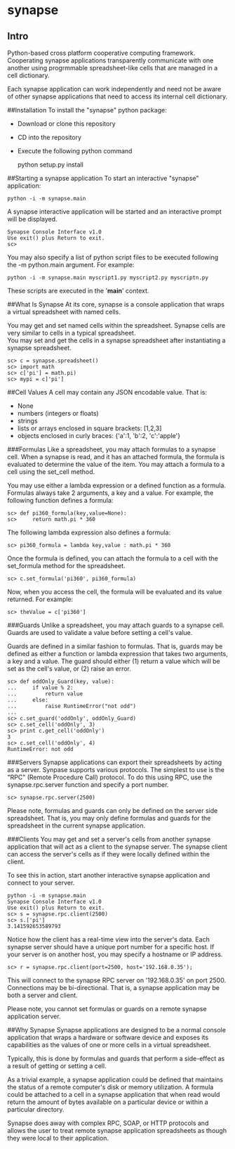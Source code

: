 # synapse
## Intro
Python-based cross platform cooperative computing framework.
Cooperating synapse applications transparently communicate
with one another using progrmmable spreadsheet-like cells
that are managed in a cell dictionary.

Each synapse application can work independently and need
not be aware of other synapse applications that need to
access its internal cell dictionary.

##Installation
To install the "synapse" python package:

* Download or clone this repository
* CD into the repository
* Execute the following python command

    python setup.py install

##Starting a synapse application
To start an interactive "synapse" application:

    python -i -m synapse.main

A synapse interactive application will be started and
an interactive prompt will be displayed.

    Synapse Console Interface v1.0
    Use exit() plus Return to exit.
    sc>

You may also specify a list of python script files
to be executed following the -m python.main argument.
For example:

    python -i -m synapse.main myscript1.py myscript2.py myscriptn.py

These scripts are executed in the '__main__' context.

##What Is Synapse
At its core, synapse is a console application that wraps a virtual spreadsheet
with named cells.

You may get and set named cells within the spreadsheet.
Synapse cells are very similar to cells in a typical spreadsheet.  
You may set and get the cells in a synapse spreadsheet after instantiating
a synapse spreadsheet.

    sc> c = synapse.spreadsheet()
    sc> import math
    sc> c['pi'] = math.pi)
    sc> mypi = c]'pi']

##Cell Values
A cell may contain any JSON encodable value.  That is:
* None
* numbers (integers or floats)
* strings
* lists or arrays enclosed in square brackets: [1,2,3]
* objects enclosed in curly braces: {'a':1, 'b':2, 'c':'apple'}

###Formulas
Like a spreadsheet, you may attach formulas to
a synapse cell.  When a synapse is
read, and it has an attached formula, the formula is
evaluated to determine the value of the item.  You may
attach a formula to a cell using the set_cell method.

You may use either a lambda expression or a defined function
as a formula.  Formulas always take 2 arguments, a key and a value.
For example, the following function defines a formula:

    sc> def pi360_formula(key,value=None):
    sc>     return math.pi * 360

The following lambda expression also defines a formula:

    sc> pi360_formula = lambda key,value : math.pi * 360

Once the formula is defined, you can attach the formula to a cell
with the set_formula method for the spreadsheet.

    sc> c.set_formula('pi360', pi360_formula)

Now, when you access the cell, the formula will be evaluated and its value returned.
For example:

    sc> theValue = c['pi360']

###Guards
Unlike a spreadsheet, you may attach guards to a synapse cell.
Guards are used to validate a value before setting a cell's value.

Guards are defined in a similar fashion to formulas.  That is,
guards may be defined as either a function or lambda expression that
takes two arguments, a key and a value.  The guard should either
(1) return a value which will be set as the cell's value, or (2) raise an error.

    sc> def oddOnly_Guard(key, value):
    ...     if value % 2:
    ...         return value
    ...     else:
    ...         raise RuntimeError("not odd")
    ...
    sc> c.set_guard('oddOnly', oddOnly_Guard)
    sc> c.set_cell('oddOnly', 3)
    sc> print c.get_cell('oddOnly')
    3
    sc> c.set_cell('oddOnly', 4)
    RuntimeError: not odd

###Servers
Synapse applications can export their spreadsheets by acting as a server.
Synpase supports various protocols.  The simplest to use is the "RPC" (Remote Procedure Call) protocol.
To do this using RPC, use the synapse.rpc.server function and specify a port number.

    sc> synapse.rpc.server(2500)

Please note, formulas and guards can only be defined on the server side spreadsheet.
That is, you may only define formulas and guards for the spreadsheet
in the current synapse application.

###Clients
You may get and set a server's cells from another synapse application that
will act as a client to the synapse server. The synapse client can
access the server's cells as if they were locally defined within the
client.

To see this in action, start another interactive synapse application and connect to your server.

    python -i -m synapse.main
    Synapse Console Interface v1.0
    Use exit() plus Return to exit.
    sc> s = synapse.rpc.client(2500)
    sc> s.['pi']
    3.141592653589793

Notice how the client has a real-time view into the server's data.
Each synapse server should have a unique port number for a specific host.
If your server is on another host, you may specify a hostname or IP address.

    sc> r = synapse.rpc.client(port=2500, host='192.168.0.35');

This will connect to the synapse RPC server on '192.168.0.35' on port 2500.
Connections may be bi-directional.  That is, a synapse application may be both a server and client.

Please note, you cannot set formulas or guards on a remote synapse application server.

##Why Synapse
Synapse applications are designed to be a normal console application that wraps
a hardware or software device and exposes its capabilities as the values
of one or more cells in a virtual spreadsheet.

Typically, this is done by formulas and guards that perform a side-effect
as a result of getting or setting a cell.

As a trivial example, a synapse application could be defined that maintains the
status of a remote computer's disk or memory utilization.  A formula
could be attached to a cell in a synapse application that when read would return the amount of
bytes available on a particular device or within a particular directory.

Synapse does away with complex RPC, SOAP, or HTTP protocols and allows the user
to treat remote synapse application spreadsheets as though they were local to
their application.